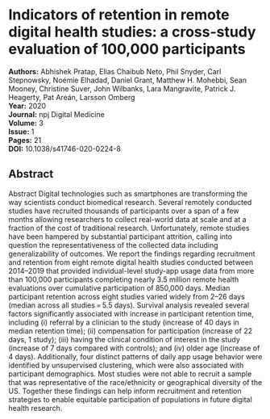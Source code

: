# Indicators of retention in remote digital health studies: a cross-study evaluation of 100,000 participants

**Authors:** Abhishek Pratap, Elias Chaibub Neto, Phil Snyder, Carl Stepnowsky, Noémie Elhadad, Daniel Grant, Matthew H. Mohebbi, Sean Mooney, Christine Suver, John Wilbanks, Lara Mangravite, Patrick J. Heagerty, Pat Areán, Larsson Omberg  
**Year:** 2020  
**Journal:** npj Digital Medicine  
**Volume:** 3  
**Issue:** 1  
**Pages:** 21  
**DOI:** 10.1038/s41746-020-0224-8  

## Abstract
Abstract
            Digital technologies such as smartphones are transforming the way scientists conduct biomedical research. Several remotely conducted studies have recruited thousands of participants over a span of a few months allowing researchers to collect real-world data at scale and at a fraction of the cost of traditional research. Unfortunately, remote studies have been hampered by substantial participant attrition, calling into question the representativeness of the collected data including generalizability of outcomes. We report the findings regarding recruitment and retention from eight remote digital health studies conducted between 2014–2019 that provided individual-level study-app usage data from more than 100,000 participants completing nearly 3.5 million remote health evaluations over cumulative participation of 850,000 days. Median participant retention across eight studies varied widely from 2–26 days (median across all studies = 5.5 days). Survival analysis revealed several factors significantly associated with increase in participant retention time, including (i) referral by a clinician to the study (increase of 40 days in median retention time); (ii) compensation for participation (increase of 22 days, 1 study); (iii) having the clinical condition of interest in the study (increase of 7 days compared with controls); and (iv) older age (increase of 4 days). Additionally, four distinct patterns of daily app usage behavior were identified by unsupervised clustering, which were also associated with participant demographics. Most studies were not able to recruit a sample that was representative of the race/ethnicity or geographical diversity of the US. Together these findings can help inform recruitment and retention strategies to enable equitable participation of populations in future digital health research.

